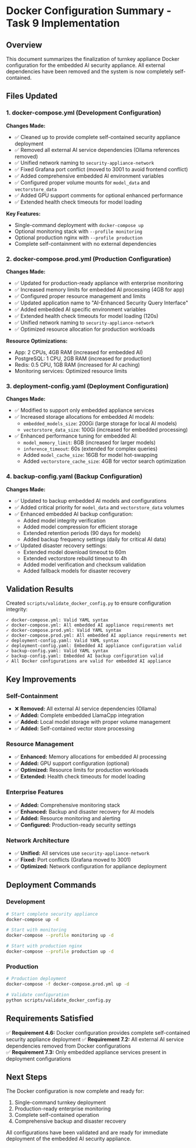 # Docker Configuration Summary - Task 9 Implementation

## Overview
This document summarizes the finalization of turnkey appliance Docker configuration for the embedded AI security appliance. All external dependencies have been removed and the system is now completely self-contained.

## Files Updated

### 1. docker-compose.yml (Development Configuration)
**Changes Made:**
- ✅ Cleaned up to provide complete self-contained security appliance deployment
- ✅ Removed all external AI service dependencies (Ollama references removed)
- ✅ Unified network naming to `security-appliance-network`
- ✅ Fixed Grafana port conflict (moved to 3001 to avoid frontend conflict)
- ✅ Added comprehensive embedded AI environment variables
- ✅ Configured proper volume mounts for `model_data` and `vectorstore_data`
- ✅ Added GPU support comments for optional enhanced performance
- ✅ Extended health check timeouts for model loading

**Key Features:**
- Single-command deployment with `docker-compose up`
- Optional monitoring stack with `--profile monitoring`
- Optional production nginx with `--profile production`
- Complete self-containment with no external dependencies

### 2. docker-compose.prod.yml (Production Configuration)
**Changes Made:**
- ✅ Updated for production-ready appliance with enterprise monitoring
- ✅ Increased memory limits for embedded AI processing (4GB for app)
- ✅ Configured proper resource management and limits
- ✅ Updated application name to "AI-Enhanced Security Query Interface"
- ✅ Added embedded AI specific environment variables
- ✅ Extended health check timeouts for model loading (120s)
- ✅ Unified network naming to `security-appliance-network`
- ✅ Optimized resource allocation for production workloads

**Resource Optimizations:**
- App: 2 CPUs, 4GB RAM (increased for embedded AI)
- PostgreSQL: 1 CPU, 2GB RAM (increased for production)
- Redis: 0.5 CPU, 1GB RAM (increased for AI caching)
- Monitoring services: Optimized resource limits

### 3. deployment-config.yaml (Deployment Configuration)
**Changes Made:**
- ✅ Modified to support only embedded appliance services
- ✅ Increased storage allocations for embedded AI models:
  - `embedded_models_size`: 200Gi (large storage for local AI models)
  - `vectorstore_data_size`: 100Gi (increased for embedded processing)
- ✅ Enhanced performance tuning for embedded AI:
  - `model_memory_limit`: 8GB (increased for larger models)
  - `inference_timeout`: 60s (extended for complex queries)
  - Added `model_cache_size`: 16GB for model hot-swapping
  - Added `vectorstore_cache_size`: 4GB for vector search optimization

### 4. backup-config.yaml (Backup Configuration)
**Changes Made:**
- ✅ Updated to backup embedded AI models and configurations
- ✅ Added critical priority for `model_data` and `vectorstore_data` volumes
- ✅ Enhanced embedded AI backup configuration:
  - Added model integrity verification
  - Added model compression for efficient storage
  - Extended retention periods (90 days for models)
  - Added backup frequency settings (daily for critical AI data)
- ✅ Updated disaster recovery settings:
  - Extended model download timeout to 60m
  - Extended vectorstore rebuild timeout to 4h
  - Added model verification and checksum validation
  - Added fallback models for disaster recovery

## Validation Results

Created `scripts/validate_docker_config.py` to ensure configuration integrity:

```
✓ docker-compose.yml: Valid YAML syntax
✓ docker-compose.yml: All embedded AI appliance requirements met
✓ docker-compose.prod.yml: Valid YAML syntax  
✓ docker-compose.prod.yml: All embedded AI appliance requirements met
✓ deployment-config.yaml: Valid YAML syntax
✓ deployment-config.yaml: Embedded AI appliance configuration valid
✓ backup-config.yaml: Valid YAML syntax
✓ backup-config.yaml: Embedded AI backup configuration valid
✓ All Docker configurations are valid for embedded AI appliance
```

## Key Improvements

### Self-Containment
- ❌ **Removed:** All external AI service dependencies (Ollama)
- ✅ **Added:** Complete embedded LlamaCpp integration
- ✅ **Added:** Local model storage with proper volume management
- ✅ **Added:** Self-contained vector store processing

### Resource Management
- ✅ **Enhanced:** Memory allocations for embedded AI processing
- ✅ **Added:** GPU support configuration (optional)
- ✅ **Optimized:** Resource limits for production workloads
- ✅ **Extended:** Health check timeouts for model loading

### Enterprise Features
- ✅ **Added:** Comprehensive monitoring stack
- ✅ **Enhanced:** Backup and disaster recovery for AI models
- ✅ **Added:** Resource monitoring and alerting
- ✅ **Configured:** Production-ready security settings

### Network Architecture
- ✅ **Unified:** All services use `security-appliance-network`
- ✅ **Fixed:** Port conflicts (Grafana moved to 3001)
- ✅ **Optimized:** Network configuration for appliance deployment

## Deployment Commands

### Development
```bash
# Start complete security appliance
docker-compose up -d

# Start with monitoring
docker-compose --profile monitoring up -d

# Start with production nginx
docker-compose --profile production up -d
```

### Production
```bash
# Production deployment
docker-compose -f docker-compose.prod.yml up -d

# Validate configuration
python scripts/validate_docker_config.py
```

## Requirements Satisfied

✅ **Requirement 4.6:** Docker configuration provides complete self-contained security appliance deployment
✅ **Requirement 7.2:** All external AI service dependencies removed from Docker configurations  
✅ **Requirement 7.3:** Only embedded appliance services present in deployment configurations

## Next Steps

The Docker configuration is now complete and ready for:
1. Single-command turnkey deployment
2. Production-ready enterprise monitoring
3. Complete self-contained operation
4. Comprehensive backup and disaster recovery

All configurations have been validated and are ready for immediate deployment of the embedded AI security appliance.